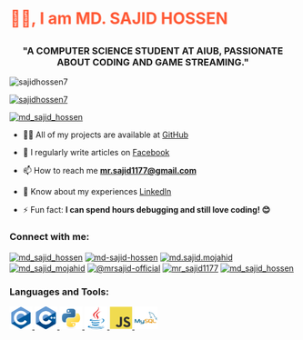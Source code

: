 <h1 align="center"><a href="#" style="color:#ff5733;"><marquee behavior="alternate">🙋‍♂️, I am MD. SAJID HOSSEN</marquee></a></h1>
<h3 align="center">"A COMPUTER SCIENCE STUDENT AT AIUB, PASSIONATE ABOUT CODING AND GAME STREAMING."</h3>

<p align="left"> <img src="https://komarev.com/ghpvc/?username=sajidhossen7&label=Profile%20views&color=0e75b6&style=flat" alt="sajidhossen7" /> </p>

<p align="left"> <a href="https://github.com/ryo-ma/github-profile-trophy"><img src="https://github-profile-trophy.vercel.app/?username=sajidhossen7" alt="sajidhossen7" /></a> </p>

<p align="left"> <a href="https://twitter.com/md_sajid_hossen" target="blank"><img src="https://img.shields.io/twitter/follow/md_sajid_hossen?logo=twitter&style=for-the-badge" alt="md_sajid_hossen" /></a> </p>

- 👨‍💻 All of my projects are available at [GitHub](https://github.com/Sajidhossen7)

- 📝 I regularly write articles on [Facebook](https://www.facebook.com/md.sajid.mojahid)

- 📫 How to reach me **mr.sajid1177@gmail.com**

- 📄 Know about my experiences [LinkedIn](https://www.linkedin.com/in/md-sajid-hossen/)

- ⚡ Fun fact: **I can spend hours debugging and still love coding! 😊**

<h3 align="left">Connect with me:</h3>
<p align="left">
<a href="https://twitter.com/md_sajid_hossen" target="blank"><img align="center" src="https://raw.githubusercontent.com/rahuldkjain/github-profile-readme-generator/master/src/images/icons/Social/twitter.svg" alt="md_sajid_hossen" height="30" width="40" /></a>
<a href="https://linkedin.com/in/md-sajid-hossen" target="blank"><img align="center" src="https://raw.githubusercontent.com/rahuldkjain/github-profile-readme-generator/master/src/images/icons/Social/linked-in-alt.svg" alt="md-sajid-hossen" height="30" width="40" /></a>
<a href="https://fb.com/md.sajid.mojahid" target="blank"><img align="center" src="https://raw.githubusercontent.com/rahuldkjain/github-profile-readme-generator/master/src/images/icons/Social/facebook.svg" alt="md.sajid.mojahid" height="30" width="40" /></a>
<a href="https://instagram.com/md_sajid_mojahid" target="blank"><img align="center" src="https://raw.githubusercontent.com/rahuldkjain/github-profile-readme-generator/master/src/images/icons/Social/instagram.svg" alt="md_sajid_mojahid" height="30" width="40" /></a>
<a href="https://www.youtube.com/c/@mrsajid-official" target="blank"><img align="center" src="https://raw.githubusercontent.com/rahuldkjain/github-profile-readme-generator/master/src/images/icons/Social/youtube.svg" alt="@mrsajid-official" height="30" width="40" /></a>
<a href="https://www.hackerrank.com/profile/Md_Sajid_Hossen" target="blank"><img align="center" src="https://raw.githubusercontent.com/rahuldkjain/github-profile-readme-generator/master/src/images/icons/Social/hackerrank.svg" alt="mr_sajid1177" height="30" width="40" /></a>
<a href="https://www.hackerearth.com/md_sajid_hossen" target="blank"><img align="center" src="https://raw.githubusercontent.com/rahuldkjain/github-profile-readme-generator/master/src/images/icons/Social/hackerearth.svg" alt="md_sajid_hossen" height="30" width="40" /></a>
</p>

<h3 align="left">Languages and Tools:</h3>
<p align="left">
<a href="https://www.cprogramming.com/" target="_blank" rel="noreferrer"> <img src="https://raw.githubusercontent.com/devicons/devicon/master/icons/c/c-original.svg" alt="c" width="40" height="40"/> </a>
<a href="https://www.w3schools.com/cpp/" target="_blank" rel="noreferrer"> <img src="https://raw.githubusercontent.com/devicons/devicon/master/icons/cplusplus/cplusplus-original.svg" alt="cplusplus" width="40" height="40"/> </a>
<a href="https://www.python.org/" target="_blank" rel="noreferrer"> <img src="https://raw.githubusercontent.com/devicons/devicon/master/icons/python/python-original.svg" alt="python" width="40" height="40"/> </a>
<a href="https://www.java.com" target="_blank" rel="noreferrer"> <img src="https://raw.githubusercontent.com/devicons/devicon/master/icons/java/java-original.svg" alt="java" width="40" height="40"/> </a>
<a href="https://developer.mozilla.org/en-US/docs/Web/JavaScript" target="_blank" rel="noreferrer"> <img src="https://raw.githubusercontent.com/devicons/devicon/master/icons/javascript/javascript-original.svg" alt="javascript" width="40" height="40"/> </a>
<a href="https://www.mysql.com/" target="_blank" rel="noreferrer"> <img src="https://raw.githubusercontent.com/devicons/devicon/master/icons/mysql/mysql-original-wordmark.svg" alt="mysql" width="40" height="40"/> </a>
</p>


